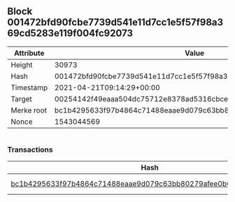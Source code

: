 ## Block 001472bfd90fcbe7739d541e11d7cc1e5f57f98a369cd5283e119f004fc92073

Attribute | Value
--- | ---
Height | 30973
Hash | 001472bfd90fcbe7739d541e11d7cc1e5f57f98a369cd5283e119f004fc92073
Timestamp | 2021-04-21T09:14:29+00:00
Target | 00254142f49eaaa504dc75712e8378ad5316cbcead634704b3734b6271167cc4
Merke root | bc1b4295633f97b4864c71488eaae9d079c63bb80279afee0b66d9ad60955b96
Nonce | 1543044569

```

```

### Transactions

Hash | Amount
--- | ---
[bc1b4295633f97b4864c71488eaae9d079c63bb80279afee0b66d9ad60955b96](bc1b4295633f97b4864c71488eaae9d079c63bb80279afee0b66d9ad60955b96.md) | 10.00000000 SKEPTI 
